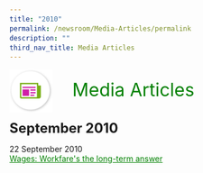 ```yaml
---
title: "2010"
permalink: /newsroom/Media-Articles/permalink
description: ""
third_nav_title: Media Articles
---
```

<img align="left" src="/images/icons/ico_media_articles.png" class="PressReleaseIcon"><br><font align="center" color="green" size="+3">&nbsp;&nbsp;&nbsp;&nbsp;Media Articles</font>
<br><br><br>
<font size="+2"><b> September 2010</b></font><br>

22 September 2010<br>
<a class="hyperlink" href="http://www.mom.gov.sg/newsroom/press-replies/2010/wages-workfares-the-long-term-answer">Wages: Workfare's the long-term answer</a>

<style>
img.PressReleaseIcon {
  height: 15%;
  width: 15%;
}
a.hyperlink {
    color:green;
  }
a.hyperlink:hover {
    color:MediumVioletRed;
}
</style>